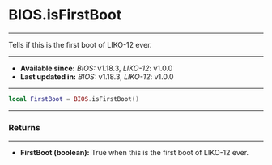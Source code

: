 # BIOS.isFirstBoot
---

Tells if this is the first boot of LIKO-12 ever.

---

* **Available since:** _BIOS:_ v1.18.3, _LIKO-12_: v1.0.0
* **Last updated in:** _BIOS:_ v1.18.3, _LIKO-12_: v1.0.0

---

```lua
local FirstBoot = BIOS.isFirstBoot()
```

---
### Returns
---

* **FirstBoot (boolean):** True when this is the first boot of LIKO-12 ever.

